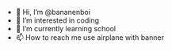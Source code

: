 - 👋 Hi, I’m @bananenboi
- 👀 I’m interested in coding
- 🌱 I’m currently learning school
- 📫 How to reach me use airplane with banner

<!---
bananenboi/bananenboi is a ✨ special ✨ repository because its `README.md` (this file) appears on your GitHub profile.
You can click the Preview link to take a look at your changes.
--->
